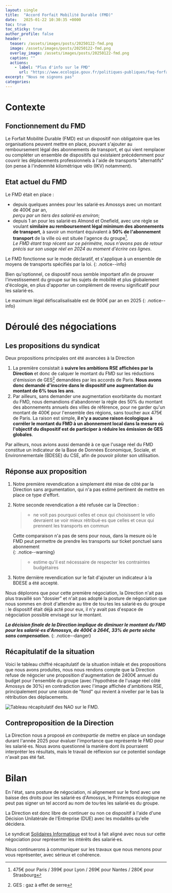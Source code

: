 ```yaml
---
layout: single
title:  "Accord Forfait Mobilité Durable (FMD)"
date:   2025-01-22 10:30:35 +0000
toc: true
toc_sticky: true
author_profile: false
header:
  teaser: /assets/images/posts/20250122-fmd.png
  image: /assets/images/posts/20250122-fmd.png
  overlay_image: /assets/images/posts/20250122-fmd.png
  caption: ""
  actions:
    - label: "Plus d'info sur le FMD"
      url: "https://www.ecologie.gouv.fr/politiques-publiques/faq-forfait-mobilites-durables-fmd"
excerpt: "Nous ne signons pas"
categories: 
---
```

# Contexte
## Fonctionnement du FMD
Le Forfait Mobilité Durable (FMD) est un dispositif non obligatoire que les organisations peuvent mettre en place, pouvant s'ajouter au remboursement légal des abonnements de transport, et qui vient remplacer ou compléter un ensemble de dispositifs qui existaient précédemment pour couvrir les déplacements professionnels à l'aide de transports "alternatifs" (on pense à l'indemnité kilométrique vélo (IKV) notamment).

## Etat actuel du FMD
Le FMD était en place :
- depuis quelques années pour les salarié·es Amossys avec un montant de 400€ par an,  
*perçu par un tiers des salarié·es environ*;
- depuis 1 an pour les salarié·es Almond et Onefield, avec une règle se voulant **similaire au remboursement légal minimum des abonnements de transport**, à savoir un montant équivalent à **50% de l'abonnement transport** de la ville où est située l'agence du groupe[^1].  
*Le FMD étant trop récent sur ce périmètre, nous n'avons pas de retour précis sur son usage réel en 2024 au moment d'écrire ces lignes*. 

Le FMD fonctionne sur le mode déclaratif, et s'applique à un ensemble de moyens de transports spécifiés par la loi.
{: .notice--info}

Bien qu'optionnel, ce dispositif nous semble important afin de prouver l'investissement du groupe sur les sujets de mobilité et plus globalement d'écologie, en plus d'apporter un complément de revenu significatif pour les salarié·es.

Le maximum légal défiscalisalisable est de 900€ par an en 2025
{: .notice--info}

# Déroulé des négociations
## Les propositions du syndicat

Deux propositions principales ont été avancées à la Direction
1. La première consistait à **suivre les ambitions RSE affichées par la Direction** et donc de calquer le montant du FMD sur les réductions d'émission de GES[^2] demandées par les accords de Paris. **Nous avons donc demandé d'inscrire dans le dispositif une augmentation du montant de 6% tous les ans**.
2. Par ailleurs, sans demander une augmentation exorbitante du montant du FMD, nous demandions d'abandonner la règle des 50% du montant des abonnements annuels des villes de référence, pour ne garder qu'un montant de 400€ pour l'ensemble des régions, sans toucher aux 475€ de Paris. La raison est simple, **il n'y a aucune raison écologique à corréler le montant du FMD à un abonnement local dans la mesure où l'objectif du dispositif est de participer à réduire les émission de GES globales**. 

Par ailleurs, nous avions aussi demandé à ce que l'usage réel du FMD constitue un indicateur de la Base de Données Economique, Sociale, et Environnementale (BDESE) du CSE, afin de pouvoir piloter son utilisation.

## Réponse aux proposition
1. Notre première revendication a simplement été mise de côté par la Direction sans argumentation, qui n'a pas estimé pertinent de mettre en place ce type d'effort.

2. Notre seconde revendication a été refusée car la Direction :
   > - ne voit pas pourquoi celles et ceux qui choisissent le vélo devraient se voir mieux rétribué·es que celles et ceux qui prennent les transports en commun

   Cette comparaison n'a pas de sens pour nous, dans la mesure où le FMD peut permettre de prendre les transports sur ticket ponctuel sans abonnement  
   {: .notice--warning}

   > - estime qu'il est nécessaire de respecter les contraintes budgétaires

3. Notre dernière revendication sur le fait d'ajouter un indicateur à la BDESE a été accepté.

Nous déplorons que pour cette première négociation, la Direction n'ait pas plus travaillé son "dossier" et n'ait pas adopté la posture de négociation que nous sommes en droit d'attendre au titre de tou·tes les salarié·es du groupe : le dispositif était déjà acté pour eux, il n'y avait pas d'espace de négociation possible envisagé sur le montant.


***La décision finale de la Direction implique de diminuer le montant du FMD pour les salarié·es d'Amossys, de 400€ à 264€, 33% de perte sèche sans compensation.***
{: .notice--danger}

## Récapitulatif de la situation
Voici le tableau chiffré récapitulatif de la situation initiale et des propositions que nous avons produites, nous nous rendons compte que la Direction refuse de négocier une proposition d'augmentation de 2400€ annuel du budget pour l'ensemble du groupe (avec l'hypothèse de l'usage réel côté Amossys de 30%) en contradiction avec l'image affichée d'ambitions RSE, principalement pour une raison de "fond" qui revient à niveller par le bas la rétribution des déplacements.

![Tableau récapitulatif des NAO sur le FMD.](../../../assets/images/posts/20250122-recap_propositions.png)

## Contreproposition de la Direction
La Direction nous a proposé *en contrepartie* de mettre en place un sondage durant l'année 2025 pour évaluer l'importance que représente le FMD pour les salarié·es. Nous avons questionné la manière dont ils pourraient interpréter les résultats, mais le travail de réflexion sur ce potentiel sondage n'avait pas été fait.

# Bilan

En l'état, sans posture de négociation, ni alignement sur le fond avec une baisse des droits pour les salarié·es d'Amossys, le Printemps écologique ne peut pas signer un tel accord au nom de tou·tes les salarié·es du groupe.

La Direction est donc libre de continuer ou non ce dispositif à l'aide d'une Décision Unilatérale de l'Entreprise (DUE) avec les modalités qu'elle décidera.

Le syndicat [Solidaires Informatique](https://almond.solidairesinformatique.org/) est tout à fait aligné avec nous sur cette négociation pour représenter les intérêts des salarié·es.

Nous continuerons à communiquer sur les travaux que nous menons pour vous représenter, avec sérieux et cohérence.


[^1]: 475€ pour Paris / 399€ pour Lyon / 269€ pour Nantes / 280€ pour Strasbourg
[^2]: GES : gaz à effet de serre